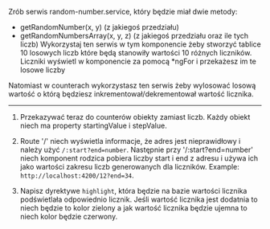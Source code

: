 
Zrób serwis random-number.service, który będzie miał dwie metody:
- getRandomNumber(x, y) (z jakiegoś przedziału)
- getRandomNumbersArray(x, y, z) (z jakiegoś przedziału oraz ile tych liczb) 
Wykorzystaj ten serwis w tym komponencie żeby stworzyć tablice 10 losowych liczb
które będą stanowiły wartości 10 różnych liczników.
Liczniki wyświetl w komponencie za pomocą *ngFor i przekażesz im te losowe liczby

Natomiast w counterach wykorzystasz ten serwis żeby wylosować losową wartość o którą
będziesz inkrementował/dekrementował wartość licznika.

-----------------------

1. Przekazywać teraz do counterów obiekty zamiast liczb. Każdy obiekt niech ma property 
startingValue i stepValue.

2. Route '/' niech wyświetla informacje, że adres jest nieprawidłowy i należy użyć `/:start?end=number`. Następnie przy 
'/:start?end=number' niech komponent rodzica pobiera liczby start i end z adresu i używa ich jako wartości
zakresu liczb generowanych dla liczników. Example: `http://localhost:4200/12?end=34`.

3. Napisz dyrektywe `highlight`, która będzie na bazie wartości licznika podświetlała odpowiednio licznik. Jeśli
wartość licznika jest dodatnia to niech będzie to kolor zielony a jak wartość licznika będzie ujemna to niech 
kolor będzie czerwony.

